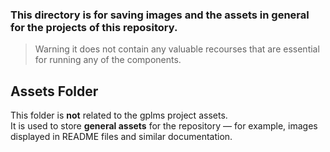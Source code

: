 
### This directory is for saving images and the assets in general for the projects of this repository.

> Warning it does not contain any valuable recourses that are essential for running any of the components.


## Assets Folder

This folder is **not** related to the gplms project assets.  
It is used to store **general assets** for the repository — for example, images displayed in README files and similar documentation.

